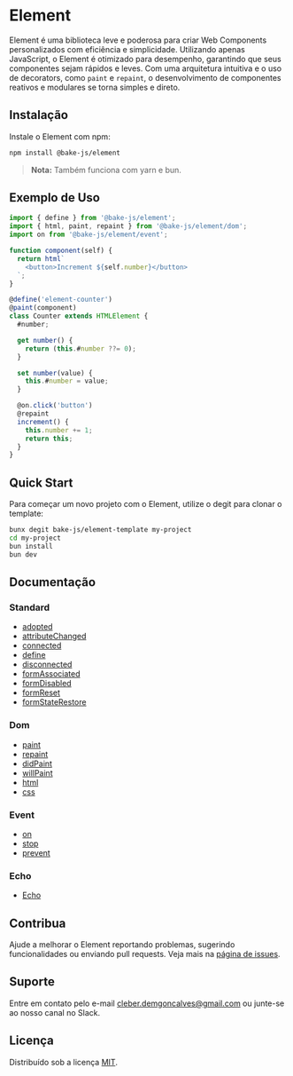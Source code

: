 # Element

Element é uma biblioteca leve e poderosa para criar Web Components personalizados com eficiência e simplicidade. Utilizando apenas JavaScript, o Element é otimizado para desempenho, garantindo que seus componentes sejam rápidos e leves. Com uma arquitetura intuitiva e o uso de decorators, como `paint` e `repaint`, o desenvolvimento de componentes reativos e modulares se torna simples e direto.

## Instalação

Instale o Element com npm:

```bash
npm install @bake-js/element
```

> **Nota:** Também funciona com yarn e bun.

## Exemplo de Uso

```javascript
import { define } from '@bake-js/element';
import { html, paint, repaint } from '@bake-js/element/dom';
import on from '@bake-js/element/event';

function component(self) {
  return html`
    <button>Increment ${self.number}</button>
  `;
}

@define('element-counter')
@paint(component)
class Counter extends HTMLElement {
  #number;

  get number() {
    return (this.#number ??= 0);
  }

  set number(value) {
    this.#number = value;
  }

  @on.click('button')
  @repaint
  increment() {
    this.number += 1;
    return this;
  }
}
```

## Quick Start

Para começar um novo projeto com o Element, utilize o degit para clonar o template:

```bash
bunx degit bake-js/element-template my-project
cd my-project
bun install
bun dev
```

## Documentação

### Standard

- [adopted](https://github.com/bake-js/element/blob/main/src/adopted/README.md)
- [attributeChanged](https://github.com/bake-js/element/blob/main/src/attributeChanged/README.md)
- [connected](https://github.com/bake-js/element/blob/main/src/connected/README.md)
- [define](https://github.com/bake-js/element/blob/main/src/define/README.md)
- [disconnected](https://github.com/bake-js/element/blob/main/src/disconnected/README.md)
- [formAssociated](https://github.com/bake-js/element/blob/main/src/formAssociated/README.md)
- [formDisabled](https://github.com/bake-js/element/blob/main/src/formDisabled/README.md)
- [formReset](https://github.com/bake-js/element/blob/main/src/formReset/README.md)
- [formStateRestore](https://github.com/bake-js/element/blob/main/src/formStateRestore/README.md)

### Dom

- [paint](https://github.com/bake-js/element/blob/main/src/dom/paint/README.md)
- [repaint](https://github.com/bake-js/element/blob/main/src/dom/repaint/README.md)
- [didPaint](https://github.com/bake-js/element/blob/main/src/dom/didPaint/README.md)
- [willPaint](https://github.com/bake-js/element/blob/main/src/dom/willPaint/README.md)
- [html](https://github.com/bake-js/element/blob/main/src/dom/html/README.md)
- [css](https://github.com/bake-js/element/blob/main/src/dom/css/README.md)

### Event

- [on](https://github.com/bake-js/element/blob/main/src/event/on/README.md)
- [stop](https://github.com/bake-js/element/blob/main/src/event/stop/README.md)
- [prevent](https://github.com/bake-js/element/blob/main/src/event/prevent/README.md)

### Echo

- [Echo](https://github.com/bake-js/element/blob/main/src/echo/README.md)

## Contribua

Ajude a melhorar o Element reportando problemas, sugerindo funcionalidades ou enviando pull requests. Veja mais na [página de issues](https://github.com/bake-js/element/issues).

## Suporte

Entre em contato pelo e-mail cleber.demgoncalves@gmail.com ou junte-se ao nosso canal no Slack.

## Licença

Distribuído sob a licença [MIT](https://choosealicense.com/licenses/mit/).
